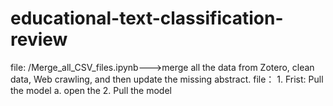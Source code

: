 # educational-text-classification-review
file: /Merge_all_CSV_files.ipynb--->merge all the data from Zotero, clean data, Web crawling, and then update the missing abstract.
file： 1. Frist: Pull the model
          a. open the 2. Pull the model
